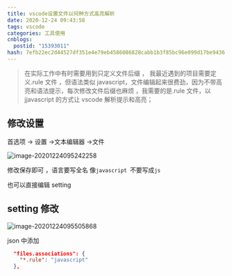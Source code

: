 ```yaml
---
title: vscode设置文件以何种方式高亮解析
date: 2020-12-24 09:43:58
tags: vscode
categories: 工具使用
cnblogs:
  postid: "15393011"
hash: 7efb22ec2d44527df351e4e79eb4586086828cabb1b3f85bc96e099d17be9436
---
```


> 在实际工作中有时需要用到只定义文件后缀 ， 我最近遇到的项目需要定义.rule 文件 ，但语法类似 javascript，文件编辑起来很费劲，因为不带高亮和语法提示，每次修改文件后缀也麻烦 ，我需要的是.rule 文件，以 jjavascript 的方式让 vscode 解析提示和高亮；

## 修改设置

首选项 -> 设置 ->文本编辑器 ->文件

![image-20201224095242258](https://gitee.com/bitbw/my-gallery/raw/master/img/image-20201224095242258.png)

修改保存即可 ，语言要写全名 像`javascript `不要写成`js`

也可以直接编辑 setting

## setting 修改

![image-20201224095505868](https://gitee.com/bitbw/my-gallery/raw/master/img/image-20201224095505868.png)

json 中添加

```json
  "files.associations": {
    "*.rule": "javascript"
  },
```
